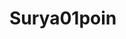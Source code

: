 # Surya01poin
<!DOCTYPE html>
<html lang="id">
<head>
    <meta charset="UTF-8">
    <meta name="viewport" content="width=device-width, initial-scale=1.0">
    <title>Dasbor Media Sosial - Mockup</title>
    <!-- Memuat Tailwind CSS untuk styling responsif dan modern -->
    <script src="https://cdn.tailwindcss.com"></script>
    <!-- Konfigurasi Tailwind untuk font Inter dan warna kustom -->
    <script>
        tailwind.config = {
            theme: {
                extend: {
                    colors: {
                        'primary': '#1D9BF0', // Warna biru Twitter/X untuk kesan profesional
                        'secondary': '#FF5858', // Merah cerah
                    },
                    fontFamily: {
                        sans: ['Inter', 'sans-serif'],
                    },
                }
            }
        }
    </script>
    <style>
        /* Mengatur font Inter */
        @import url('https://fonts.googleapis.com/css2?family=Inter:wght@100..900&display=swap');
        
        /* Custom scrollbar untuk tampilan yang lebih baik */
        ::-webkit-scrollbar { width: 8px; }
        ::-webkit-scrollbar-track { background: #f1f1f1; border-radius: 10px; }
        ::-webkit-scrollbar-thumb { background: #888; border-radius: 10px; }
        ::-webkit-scrollbar-thumb:hover { background: #555; }

        /* Styling untuk tampilan mobile */
        .card {
            box-shadow: 0 4px 6px -1px rgba(0, 0, 0, 0.1), 0 2px 4px -2px rgba(0, 0, 0, 0.06);
            transition: transform 0.3s ease-in-out;
        }
        .card:hover {
            transform: translateY(-2px);
        }
    </style>
</head>
<body class="bg-gray-50 min-h-screen font-sans p-4 sm:p-8">

    <!-- Kontainer Utama -->
    <div class="max-w-4xl mx-auto">
        <header class="text-center mb-8 sm:mb-12">
            <h1 class="text-3xl sm:text-4xl font-extrabold text-gray-800">
                Dasbor Simulasi <span class="text-primary">Media Sosial</span>
            </h1>
            <p class="mt-2 text-gray-500 max-w-xl mx-auto">
                Antarmuka pengguna (UI/UX) untuk mendemonstrasikan ide pengelolaan multi-platform.
            </p>
            
            <!-- Peringatan Kritis -->
            <div id="safety-alert" class="mt-6 p-4 bg-yellow-100 border-l-4 border-secondary text-secondary-900 rounded-lg max-w-md mx-auto">
                <p class="font-bold">Penting:</p>
                <p class="text-sm">Kode ini adalah **mockup** dan **tidak memiliki fungsionalitas nyata** untuk menambah atau memanipulasi data di TikTok, Instagram, atau YouTube. Ini sesuai dengan kebijakan keamanan dan layanan platform.</p>
            </div>
            <!-- Akhir Peringatan Kritis -->

        </header>

        <!-- Form Permintaan -->
        <section id="input-form" class="card bg-white p-6 sm:p-8 rounded-xl mb-8">
            <h2 class="text-2xl font-semibold text-gray-700 mb-6">Buat Permintaan Simulasi</h2>
            
            <form id="submission-form">
                
                <!-- Pilihan Platform -->
                <div class="mb-4">
                    <label for="platform" class="block text-sm font-medium text-gray-600 mb-1">Pilih Platform</label>
                    <select id="platform" class="w-full p-3 border border-gray-300 rounded-lg focus:ring-primary focus:border-primary transition duration-150">
                        <option value="tiktok">TikTok</option>
                        <option value="instagram">Instagram</option>
                        <option value="youtube">YouTube</option>
                    </select>
                </div>

                <!-- Pilihan Jenis Layanan -->
                <div class="mb-4">
                    <label for="service-type" class="block text-sm font-medium text-gray-600 mb-1">Jenis Layanan (Simulasi)</label>
                    <select id="service-type" class="w-full p-3 border border-gray-300 rounded-lg focus:ring-primary focus:border-primary transition duration-150">
                        <option value="followers">Pengikut / Subscriber</option>
                        <option value="views">Tayangan (Views)</option>
                        <option value="likes">Suka (Likes)</option>
                        <option value="comments">Komentar</option>
                    </select>
                </div>
                
                <!-- Input Tautan / Link -->
                <div class="mb-4">
                    <label for="link" class="block text-sm font-medium text-gray-600 mb-1">Tautan Profil/Konten Target</label>
                    <input type="url" id="link" required placeholder="Contoh: https://tiktok.com/@username"
                           class="w-full p-3 border border-gray-300 rounded-lg focus:ring-primary focus:border-primary transition duration-150">
                </div>
                
                <!-- Input Jumlah -->
                <div class="mb-6">
                    <label for="quantity" class="block text-sm font-medium text-gray-600 mb-1">Jumlah (Simulasi)</label>
                    <input type="number" id="quantity" required min="10" max="5000" value="1000"
                           class="w-full p-3 border border-gray-300 rounded-lg focus:ring-primary focus:border-primary transition duration-150">
                    <p class="text-xs text-gray-500 mt-1">Hanya angka simulasi antara 10 hingga 5000.</p>
                </div>
                
                <!-- Tombol Proses -->
                <button type="submit" id="process-button" 
                        class="w-full bg-primary text-white py-3 rounded-xl font-bold hover:bg-blue-600 transition duration-300 shadow-md hover:shadow-lg focus:outline-none focus:ring-4 focus:ring-primary focus:ring-opacity-50">
                    Proses Permintaan Simulasi
                </button>
            </form>
        </section>
        
        <!-- Area Status / Hasil Simulasi -->
        <section id="status-area" class="card bg-white p-6 sm:p-8 rounded-xl">
            <h2 class="text-2xl font-semibold text-gray-700 mb-6">Status Simulasi</h2>
            
            <!-- Area Notifikasi -->
            <div id="notification-box" class="hidden p-4 rounded-lg text-white font-medium mb-4" role="alert"></div>

            <!-- Detail Permintaan Terakhir -->
            <div id="last-request" class="bg-gray-100 p-4 rounded-lg">
                <p class="text-sm font-semibold text-gray-700 mb-2">Permintaan Terakhir:</p>
                <ul class="text-sm text-gray-600 space-y-1" id="request-details">
                    <li><span class="font-medium">Platform:</span> <span id="detail-platform">N/A</span></li>
                    <li><span class="font-medium">Layanan:</span> <span id="detail-service">N/A</span></li>
                    <li><span class="font-medium">Jumlah:</span> <span id="detail-quantity">N/A</span></li>
                    <li><span class="font-medium">Tautan:</span> <span id="detail-link" class="break-all">N/A</span></li>
                </ul>
            </div>

            <!-- Indikator Kemajuan Simulasi -->
            <div id="progress-container" class="mt-6 hidden">
                <p class="text-sm font-medium text-gray-700 mb-2">Kemajuan Proses Simulasi:</p>
                <div class="w-full bg-gray-200 rounded-full h-2.5">
                    <div id="progress-bar" class="bg-primary h-2.5 rounded-full" style="width: 0%"></div>
                </div>
                <p id="progress-text" class="text-right text-xs mt-1 text-primary">0% Selesai</p>
            </div>
            
        </section>

    </div>

    <script>
        // Variabel global untuk elemen DOM
        const form = document.getElementById('submission-form');
        const notificationBox = document.getElementById('notification-box');
        const progressContainer = document.getElementById('progress-container');
        const progressBar = document.getElementById('progress-bar');
        const progressText = document.getElementById('progress-text');
        const processButton = document.getElementById('process-button');
        
        // Fungsi untuk menampilkan notifikasi simulasi
        function showNotification(message, type = 'success') {
            notificationBox.textContent = message;
            notificationBox.classList.remove('hidden', 'bg-red-500', 'bg-green-500');

            if (type === 'success') {
                notificationBox.classList.add('bg-green-500');
            } else if (type === 'error') {
                notificationBox.classList.add('bg-red-500');
            }
            
            // Sembunyikan notifikasi setelah 5 detik
            setTimeout(() => {
                notificationBox.classList.add('hidden');
            }, 5000);
        }

        // Fungsi untuk memulai animasi progress bar (simulasi)
        function startSimulation(quantity) {
            progressContainer.classList.remove('hidden');
            progressBar.style.width = '0%';
            progressText.textContent = '0% Selesai';
            processButton.disabled = true;
            processButton.textContent = 'Memproses...';

            let progress = 0;
            const intervalDuration = 50; // Update setiap 50ms
            const totalDuration = 3000; // Total durasi simulasi 3 detik
            const steps = totalDuration / intervalDuration;
            const progressIncrement = 100 / steps;

            const progressInterval = setInterval(() => {
                progress += progressIncrement;
                
                if (progress >= 100) {
                    progress = 100;
                    clearInterval(progressInterval);
                    
                    // Simulasi Selesai
                    showNotification(`Simulasi sukses! ${quantity.toLocaleString()} metrik telah "ditambahkan". (Mockup)`, 'success');
                    processButton.disabled = false;
                    processButton.textContent = 'Proses Permintaan Simulasi';
                    progressContainer.classList.add('hidden');
                }
                
                // Update UI
                const displayProgress = Math.min(progress, 100).toFixed(0);
                progressBar.style.width = `${displayProgress}%`;
                progressText.textContent = `${displayProgress}% Selesai`;

            }, intervalDuration);
        }

        // Event listener untuk pengiriman form
        form.addEventListener('submit', function(event) {
            event.preventDefault(); // Mencegah form dikirim secara default

            // Ambil nilai dari input form
            const platform = document.getElementById('platform').value;
            const serviceType = document.getElementById('service-type').value;
            const link = document.getElementById('link').value;
            const quantity = parseInt(document.getElementById('quantity').value, 10);
            
            // Simpan detail permintaan ke area status
            document.getElementById('detail-platform').textContent = platform.toUpperCase();
            
            let serviceLabel = serviceType;
            if (serviceType === 'followers') {
                // Label disesuaikan dengan platform untuk subscriber/pengikut
                serviceLabel = platform === 'youtube' ? 'Subscriber' : 'Pengikut';
            } else if (serviceType === 'views') {
                serviceLabel = 'Tayangan (Views)';
            } else if (serviceType === 'likes') {
                serviceLabel = 'Suka (Likes)';
            } else if (serviceType === 'comments') {
                serviceLabel = 'Komentar';
            }

            document.getElementById('detail-service').textContent = serviceLabel;
            document.getElementById('detail-quantity').textContent = quantity.toLocaleString();
            document.getElementById('detail-link').textContent = link;

            // Memulai proses simulasi
            startSimulation(quantity);
        });

        // Event listener untuk memperbarui placeholder tautan berdasarkan platform
        document.getElementById('platform').addEventListener('change', function() {
            const platform = this.value;
            const linkInput = document.getElementById('link');
            
            let placeholder = '';
            if (platform === 'tiktok') {
                placeholder = 'Contoh: https://tiktok.com/@username';
            } else if (platform === 'instagram') {
                placeholder = 'Contoh: https://instagram.com/username';
            } else if (platform === 'youtube') {
                placeholder = 'Contoh: https://youtube.com/channel/id_channel_anda';
            }
            linkInput.placeholder = placeholder;
        });

        // Setel placeholder awal saat halaman dimuat
        document.getElementById('platform').dispatchEvent(new Event('change'));
    </script>

</body>
</html>


